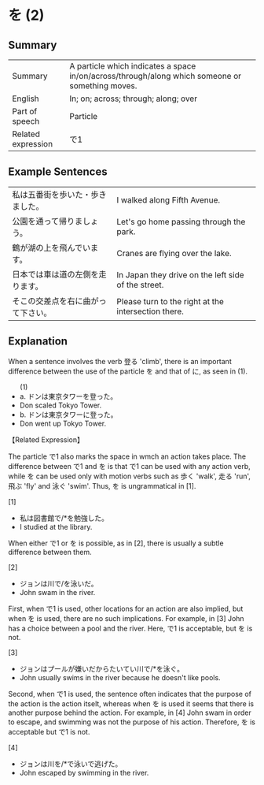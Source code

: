 # を (2)

## Summary

<table><tr>   <td>Summary</td>   <td>A particle which indicates a space in/on/across/through/along which someone or something moves.</td></tr><tr>   <td>English</td>   <td>In; on; across; through; along; over</td></tr><tr>   <td>Part of speech</td>   <td>Particle</td></tr><tr>   <td>Related expression</td>   <td>で1</td></tr></table>

## Example Sentences

<table><tr>   <td>私は五番街を歩いた・歩きました。</td>   <td>I walked along Fifth Avenue.</td></tr><tr>   <td>公園を通って帰りましょう。</td>   <td>Let's go home passing through the park.</td></tr><tr>   <td>鶴が湖の上を飛んでいます。</td>   <td>Cranes are flying over the lake.</td></tr><tr>   <td>日本では車は道の左側を走ります。</td>   <td>In Japan they drive on the left side of the street.</td></tr><tr>   <td>そこの交差点を右に曲がって下さい。</td>   <td>Please turn to the right at the intersection there.</td></tr></table>

## Explanation

<p>When a sentence involves the verb 登る 'climb', there is an important difference between the use of the particle <span class="cloze">を</span> and that of に, as seen in (1).</p>  <ul>(1) <li>a. ドンは東京タワー<span class="cloze">を</span>登った。</li> <li>Don scaled Tokyo Tower.</li> <div class="divide"></div> <li>b. ドンは東京タワーに登った。</li> <li>Don went up Tokyo Tower.</li> </ul>  <p>【Related Expression】</p>  <p>The particle で1 also marks the space in wmch an action takes place. The difference between で1 and <span class="cloze">を</span> is that で1 can be used with any action verb, while <span class="cloze">を</span> can be used only with motion verbs such as 歩く 'walk', 走る 'run', 飛ぶ 'fly' and 泳ぐ 'swim'. Thus, <span class="cloze">を</span> is ungrammatical in [1].</p>  <p>[1]</p>  <ul> <li>私は図書館で/*<span class="cloze">を</span>勉強した。</li> <li>I studied at the library.</li> </ul>  <p>When either で1 or <span class="cloze">を</span> is possible, as in [2], there is usually a subtle difference between them.</p>  <p>[2]</p>  <ul> <li>ジョンは川で/<span class="cloze">を</span>泳いだ。</li> <li>John swam in the river.</li> </ul>  <p>First, when で1 is used, other locations for an action are also implied, but when <span class="cloze">を</span> is used, there are no such implications. For example, in [3] John has a choice between a pool and the river. Here, で1 is acceptable, but <span class="cloze">を</span> is not.</p>  <p>[3]</p>  <ul> <li>ジョンはプールが嫌いだからたいてい川で/*<span class="cloze">を</span>泳ぐ。</li> <li>John usually swims in the river because he doesn't like pools.</li> </ul>  <p>Second, when で1 is used, the sentence often indicates that the purpose of the action is the action itselt, whereas when <span class="cloze">を</span> is used it seems that there is another purpose behind the action. For example, in [4] John swam in order to escape, and swimming was not the purpose of his action. Therefore, <span class="cloze">を</span> is acceptable but で1 is not.</p>  <p>[4]</p>  <ul> <li>ジョンは川<span class="cloze">を</span>/*で泳いで逃げた。</li> <li>John escaped by swimming in the river.</li> </ul>

